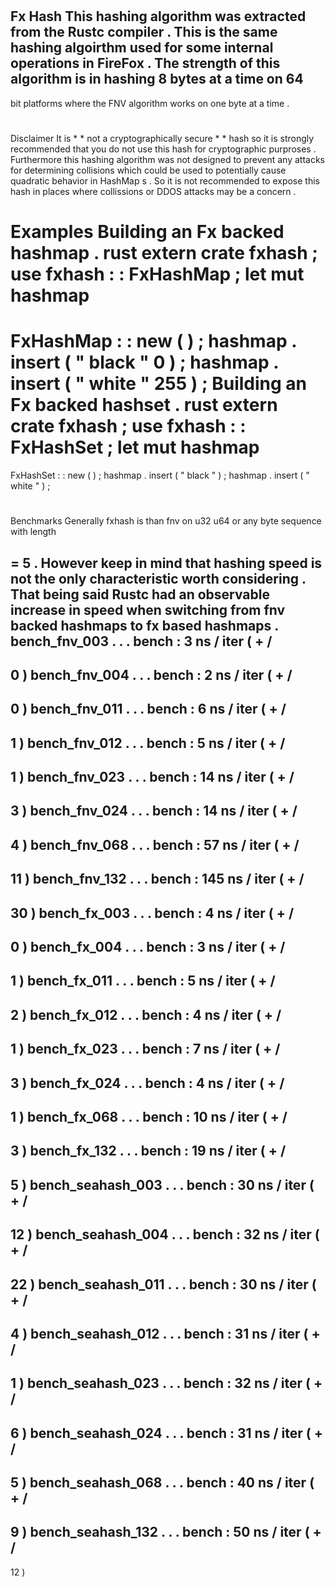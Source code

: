 #
Fx
Hash
This
hashing
algorithm
was
extracted
from
the
Rustc
compiler
.
This
is
the
same
hashing
algoirthm
used
for
some
internal
operations
in
FireFox
.
The
strength
of
this
algorithm
is
in
hashing
8
bytes
at
a
time
on
64
-
bit
platforms
where
the
FNV
algorithm
works
on
one
byte
at
a
time
.
#
#
Disclaimer
It
is
*
*
not
a
cryptographically
secure
*
*
hash
so
it
is
strongly
recommended
that
you
do
not
use
this
hash
for
cryptographic
purproses
.
Furthermore
this
hashing
algorithm
was
not
designed
to
prevent
any
attacks
for
determining
collisions
which
could
be
used
to
potentially
cause
quadratic
behavior
in
HashMap
s
.
So
it
is
not
recommended
to
expose
this
hash
in
places
where
collissions
or
DDOS
attacks
may
be
a
concern
.
#
#
Examples
Building
an
Fx
backed
hashmap
.
rust
extern
crate
fxhash
;
use
fxhash
:
:
FxHashMap
;
let
mut
hashmap
=
FxHashMap
:
:
new
(
)
;
hashmap
.
insert
(
"
black
"
0
)
;
hashmap
.
insert
(
"
white
"
255
)
;
Building
an
Fx
backed
hashset
.
rust
extern
crate
fxhash
;
use
fxhash
:
:
FxHashSet
;
let
mut
hashmap
=
FxHashSet
:
:
new
(
)
;
hashmap
.
insert
(
"
black
"
)
;
hashmap
.
insert
(
"
white
"
)
;
#
#
Benchmarks
Generally
fxhash
is
than
fnv
on
u32
u64
or
any
byte
sequence
with
length
>
=
5
.
However
keep
in
mind
that
hashing
speed
is
not
the
only
characteristic
worth
considering
.
That
being
said
Rustc
had
an
observable
increase
in
speed
when
switching
from
fnv
backed
hashmaps
to
fx
based
hashmaps
.
bench_fnv_003
.
.
.
bench
:
3
ns
/
iter
(
+
/
-
0
)
bench_fnv_004
.
.
.
bench
:
2
ns
/
iter
(
+
/
-
0
)
bench_fnv_011
.
.
.
bench
:
6
ns
/
iter
(
+
/
-
1
)
bench_fnv_012
.
.
.
bench
:
5
ns
/
iter
(
+
/
-
1
)
bench_fnv_023
.
.
.
bench
:
14
ns
/
iter
(
+
/
-
3
)
bench_fnv_024
.
.
.
bench
:
14
ns
/
iter
(
+
/
-
4
)
bench_fnv_068
.
.
.
bench
:
57
ns
/
iter
(
+
/
-
11
)
bench_fnv_132
.
.
.
bench
:
145
ns
/
iter
(
+
/
-
30
)
bench_fx_003
.
.
.
bench
:
4
ns
/
iter
(
+
/
-
0
)
bench_fx_004
.
.
.
bench
:
3
ns
/
iter
(
+
/
-
1
)
bench_fx_011
.
.
.
bench
:
5
ns
/
iter
(
+
/
-
2
)
bench_fx_012
.
.
.
bench
:
4
ns
/
iter
(
+
/
-
1
)
bench_fx_023
.
.
.
bench
:
7
ns
/
iter
(
+
/
-
3
)
bench_fx_024
.
.
.
bench
:
4
ns
/
iter
(
+
/
-
1
)
bench_fx_068
.
.
.
bench
:
10
ns
/
iter
(
+
/
-
3
)
bench_fx_132
.
.
.
bench
:
19
ns
/
iter
(
+
/
-
5
)
bench_seahash_003
.
.
.
bench
:
30
ns
/
iter
(
+
/
-
12
)
bench_seahash_004
.
.
.
bench
:
32
ns
/
iter
(
+
/
-
22
)
bench_seahash_011
.
.
.
bench
:
30
ns
/
iter
(
+
/
-
4
)
bench_seahash_012
.
.
.
bench
:
31
ns
/
iter
(
+
/
-
1
)
bench_seahash_023
.
.
.
bench
:
32
ns
/
iter
(
+
/
-
6
)
bench_seahash_024
.
.
.
bench
:
31
ns
/
iter
(
+
/
-
5
)
bench_seahash_068
.
.
.
bench
:
40
ns
/
iter
(
+
/
-
9
)
bench_seahash_132
.
.
.
bench
:
50
ns
/
iter
(
+
/
-
12
)
